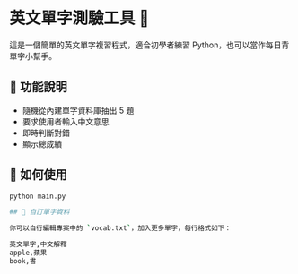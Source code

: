 # 英文單字測驗工具 📘

這是一個簡單的英文單字複習程式，適合初學者練習 Python，也可以當作每日背單字小幫手。

## 🧠 功能說明

- 隨機從內建單字資料庫抽出 5 題
- 要求使用者輸入中文意思
- 即時判斷對錯
- 顯示總成績

## 🧪 如何使用

```bash
python main.py

## 📁 自訂單字資料

你可以自行編輯專案中的 `vocab.txt`，加入更多單字，每行格式如下：

英文單字,中文解釋
apple,蘋果
book,書

